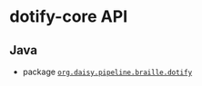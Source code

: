 # dotify-core API

## Java

- package <a href="java/org/daisy/pipeline/braille/dotify/" class="apidoc"><code>org.daisy.pipeline.braille.dotify</code></a>


<link rev="dp2:doc" href="./"/>
<link rel="rdf:type" href="http://www.daisy.org/ns/pipeline/apidoc"/>
